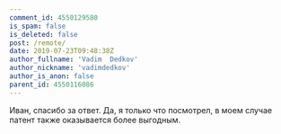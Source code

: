 ```yaml
---
comment_id: 4550129580
is_spam: false
is_deleted: false
post: /remote/
date: 2019-07-23T09:48:38Z
author_fullname: 'Vadim  Dedkov'
author_nickname: 'vadimdedkov'
author_is_anon: false
parent_id: 4550116086
---
```


<p>Иван, спасибо за ответ. Да, я только что посмотрел, в моем случае патент также оказывается более выгодным.</p>
